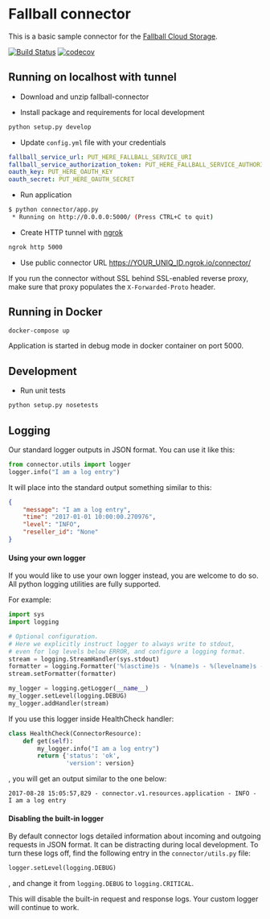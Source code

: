 # Fallball connector

This is a basic sample connector for the [Fallball Cloud Storage](https://github.com/ingrammicro/fallball-service).

[![Build Status](https://travis-ci.org/ingrammicro/fallball-connector.svg?branch=master)](https://travis-ci.org/ingrammicro/fallball-connector)
[![codecov](https://codecov.io/gh/ingrammicro/fallball-connector/branch/master/graph/badge.svg)](https://codecov.io/gh/ingrammicro/fallball-connector)

## Running on localhost with tunnel

* Download and unzip fallball-connector

* Install package and requirements for local development

```bash
python setup.py develop
```

* Update `config.yml` file with your credentials

```yaml
fallball_service_url: PUT_HERE_FALLBALL_SERVICE_URI
fallball_service_authorization_token: PUT_HERE_FALLBALL_SERVICE_AUTHORIZATION_TOKEN
oauth_key: PUT_HERE_OAUTH_KEY
oauth_secret: PUT_HERE_OAUTH_SECRET
```

* Run application

```bash
$ python connector/app.py
 * Running on http://0.0.0.0:5000/ (Press CTRL+C to quit)
```

* Create HTTP tunnel with [ngrok](https://ngrok.io)

```bash
ngrok http 5000
```

* Use public connector URL <https://YOUR_UNIQ_ID.ngrok.io/connector/>

If you run the connector without SSL behind SSL-enabled reverse proxy, make sure that proxy populates the `X-Forwarded-Proto` header.

## Running in Docker

```bash
docker-compose up
```

Application is started in debug mode in docker container on port 5000.

## Development

* Run unit tests

```bash
python setup.py nosetests
```

## Logging

Our standard logger outputs in JSON format. You can use it like this:

```python
from connector.utils import logger
logger.info("I am a log entry")
```

It will place into the standard output something similar to this:

```json
{
    "message": "I am a log entry",
    "time": "2017-01-01 10:00:00.270976",
    "level": "INFO",
    "reseller_id": "None"
}
```


#### Using your own logger

If you would like to use your own logger instead, you are welcome to do so.
All python logging utilities are fully supported.

For example:

```python
import sys
import logging

# Optional configuration.
# Here we explicitly instruct logger to always write to stdout,
# even for log levels below ERROR, and configure a logging format.
stream = logging.StreamHandler(sys.stdout)
formatter = logging.Formatter('%(asctime)s - %(name)s - %(levelname)s - %(message)s')
stream.setFormatter(formatter)

my_logger = logging.getLogger(__name__)
my_logger.setLevel(logging.DEBUG)
my_logger.addHandler(stream)

```

If you use this logger inside HealthCheck handler:

```python
class HealthCheck(ConnectorResource):
    def get(self):
        my_logger.info("I am a log entry")
        return {'status': 'ok',
                'version': version}
```

, you will get an output similar to the one below:

```
2017-08-28 15:05:57,829 - connector.v1.resources.application - INFO - I am a log entry
```


#### Disabling the built-in logger

By default connector logs detailed information about incoming and outgoing requests in JSON format.
It can be distracting during local development.
To turn these logs off, find the following entry in the `connector/utils.py` file:

```python
logger.setLevel(logging.DEBUG)
```
, and change it from `logging.DEBUG` to `logging.CRITICAL`.

This will disable the built-in request and response logs.
Your custom logger will continue to work.